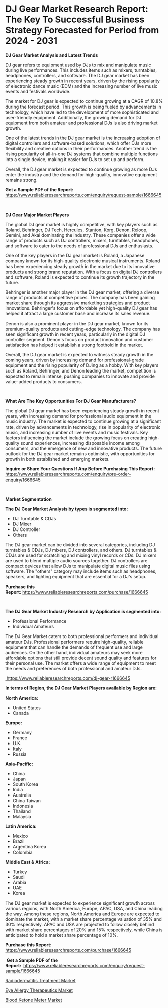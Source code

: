 <p><h1>DJ Gear Market Research Report: The Key To Successful Business Strategy Forecasted for Period from 2024 - 2031</h1></p><p><strong>DJ Gear Market Analysis and Latest Trends</strong></p>
<p><p>DJ gear refers to equipment used by DJs to mix and manipulate music during live performances. This includes items such as mixers, turntables, headphones, controllers, and software. The DJ gear market has been experiencing steady growth in recent years, driven by the rising popularity of electronic dance music (EDM) and the increasing number of live music events and festivals worldwide.</p><p>The market for DJ gear is expected to continue growing at a CAGR of 10.8% during the forecast period. This growth is being fueled by advancements in technology, which have led to the development of more sophisticated and user-friendly equipment. Additionally, the growing demand for DJ equipment from both amateur and professional DJs is also driving market growth.</p><p>One of the latest trends in the DJ gear market is the increasing adoption of digital controllers and software-based solutions, which offer DJs more flexibility and creative options in their performances. Another trend is the rising popularity of all-in-one DJ systems that combine multiple functions into a single device, making it easier for DJs to set up and perform.</p><p>Overall, the DJ gear market is expected to continue growing as more DJs enter the industry and the demand for high-quality, innovative equipment remains strong.</p></p>
<p><strong>Get a Sample PDF of the Report:&nbsp;</strong> <a href="https://www.reliableresearchreports.com/enquiry/request-sample/1666645">https://www.reliableresearchreports.com/enquiry/request-sample/1666645</a></p>
<p>&nbsp;</p>
<p><strong>DJ Gear Major Market Players</strong></p>
<p><p>The global DJ gear market is highly competitive, with key players such as Roland, Behringer, DJ Tech, Hercules, Stanton, Korg, Denon, Reloop, Gemini, and Akai dominating the industry. These companies offer a wide range of products such as DJ controllers, mixers, turntables, headphones, and software to cater to the needs of professional DJs and enthusiasts.</p><p>One of the key players in the DJ gear market is Roland, a Japanese company known for its high-quality electronic musical instruments. Roland has been experiencing steady growth in the market due to its innovative products and strong brand reputation. With a focus on digital DJ controllers and software, Roland is expected to continue its growth trajectory in the future.</p><p>Behringer is another major player in the DJ gear market, offering a diverse range of products at competitive prices. The company has been gaining market share through its aggressive marketing strategies and product innovations. Behringer's focus on affordable yet high-quality DJ gear has helped it attract a large customer base and increase its sales revenue.</p><p>Denon is also a prominent player in the DJ gear market, known for its premium-quality products and cutting-edge technology. The company has seen significant growth in recent years, particularly in the digital DJ controller segment. Denon's focus on product innovation and customer satisfaction has helped it establish a strong foothold in the market.</p><p>Overall, the DJ gear market is expected to witness steady growth in the coming years, driven by increasing demand for professional-grade equipment and the rising popularity of DJing as a hobby. With key players such as Roland, Behringer, and Denon leading the market, competition is expected to remain intense, pushing companies to innovate and provide value-added products to consumers.</p></p>
<p>&nbsp;</p>
<p><strong>What Are The Key Opportunities For DJ Gear Manufacturers?</strong></p>
<p><p>The global DJ gear market has been experiencing steady growth in recent years, with increasing demand for professional audio equipment in the music industry. The market is expected to continue growing at a significant rate, driven by advancements in technology, rise in popularity of electronic music, and increasing number of live events and music festivals. Key factors influencing the market include the growing focus on creating high-quality sound experiences, increasing disposable income among consumers, and the emergence of new and innovative products. The future outlook for the DJ gear market remains optimistic, with opportunities for growth in both established and emerging markets.</p></p>
<p><strong>Inquire or Share Your Questions If Any Before Purchasing This Report:</strong> <a href="https://www.reliableresearchreports.com/enquiry/pre-order-enquiry/1666645">https://www.reliableresearchreports.com/enquiry/pre-order-enquiry/1666645</a></p>
<p>&nbsp;</p>
<p><strong>Market Segmentation</strong></p>
<p><strong>The DJ Gear Market Analysis by types is segmented into:</strong></p>
<p><ul><li>DJ Turntable & CDJs</li><li>DJ Mixer</li><li>DJ Controller</li><li>Others</li></ul></p>
<p><p>The DJ gear market can be divided into several categories, including DJ turntables & CDJs, DJ mixers, DJ controllers, and others. DJ turntables & CDJs are used for scratching and mixing vinyl records or CDs. DJ mixers are used to blend multiple audio sources together. DJ controllers are compact devices that allow DJs to manipulate digital music files using software. The "others" category may include items such as headphones, speakers, and lighting equipment that are essential for a DJ's setup.</p></p>
<p><strong>Purchase this Report:&nbsp;</strong><a href="https://www.reliableresearchreports.com/purchase/1666645">https://www.reliableresearchreports.com/purchase/1666645</a></p>
<p>&nbsp;</p>
<p><strong>The DJ Gear Market Industry Research by Application is segmented into:</strong></p>
<p><ul><li>Professional Performance</li><li>Individual Amateurs</li></ul></p>
<p><p>The DJ Gear Market caters to both professional performers and individual amateur DJs. Professional performers require high-quality, reliable equipment that can handle the demands of frequent use and large audiences. On the other hand, individual amateurs may seek more affordable options that still provide decent sound quality and features for their personal use. The market offers a wide range of equipment to meet the needs and preferences of both professional and amateur DJs.</p></p>
<p><a href="https://www.reliableresearchreports.com/dj-gear-r1666645">&nbsp;https://www.reliableresearchreports.com/dj-gear-r1666645</a></p>
<p><strong>In terms of Region, the DJ Gear Market Players available by Region are:</strong></p>
<p>
    <p> <strong> North America: </strong>
        <ul>
            <li>United States</li>
            <li>Canada</li>
        </ul>
        </p> 
    <p> <strong> Europe: </strong>
        <ul>
            <li>Germany</li>
            <li>France</li>
            <li>U.K.</li>
            <li>Italy</li>
            <li>Russia</li>
        </ul>
        </p> 
    <p> <strong> Asia-Pacific: </strong>
        <ul>
            <li>China</li>
            <li>Japan</li>
            <li>South Korea</li>
            <li>India</li>
            <li>Australia</li>
            <li>China Taiwan</li>
            <li>Indonesia</li>
            <li>Thailand</li>
            <li>Malaysia</li>
        </ul>
        </p> 
    <p> <strong> Latin America: </strong>
        <ul>
            <li>Mexico</li>
            <li>Brazil</li>
            <li>Argentina Korea</li>
            <li>Colombia</li>
        </ul>
        </p> 
    <p> <strong> Middle East & Africa: </strong>
        <ul>
            <li>Turkey</li>
            <li>Saudi</li>
            <li>Arabia</li>
            <li>UAE</li>
            <li>Korea</li>
        </ul>
    </p>
    </p>
<p><p>The DJ gear market is expected to experience significant growth across various regions, with North America, Europe, APAC, USA, and China leading the way. Among these regions, North America and Europe are expected to dominate the market, with a market share percentage valuation of 35% and 30% respectively. APAC and USA are projected to follow closely behind with market share percentages of 20% and 15% respectively, while China is anticipated to hold a market share percentage of 10%.</p></p>
<p><strong>Purchase this Report: </strong><a href="https://www.reliableresearchreports.com/purchase/1666645">https://www.reliableresearchreports.com/purchase/1666645</a></p>
<p>&nbsp;<strong>Get a Sample PDF of the Report:&nbsp;&nbsp;</strong><a href="https://www.reliableresearchreports.com/enquiry/request-sample/1666645">https://www.reliableresearchreports.com/enquiry/request-sample/1666645</a></p>
<p><strong></strong></p>
<p><p><a href="https://www.linkedin.com/pulse/radiodermatitis-treatment-market-trends-analysis-forecasted-uw24c">Radiodermatitis Treatment Market</a></p><p><a href="https://www.linkedin.com/pulse/eye-allergy-therapeutics-market-furnishes-information-undmc">Eye Allergy Therapeutics Market</a></p><p><a href="https://www.linkedin.com/pulse/blood-ketone-meter-market-size-outlook-forecast-2024-5p5dc">Blood Ketone Meter Market</a></p></p>